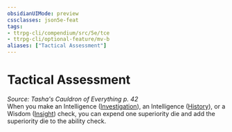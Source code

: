 ```yaml
---
obsidianUIMode: preview
cssclasses: json5e-feat
tags:
- ttrpg-cli/compendium/src/5e/tce
- ttrpg-cli/optional-feature/mv-b
aliases: ["Tactical Assessment"]
---
```

# Tactical Assessment
*Source: Tasha's Cauldron of Everything p. 42*  
When you make an Intelligence ([Investigation](3-Mechanics/CLI/rules/skills.md#Investigation)), an Intelligence ([History](3-Mechanics/CLI/rules/skills.md#History)), or a Wisdom ([Insight](3-Mechanics/CLI/rules/skills.md#Insight)) check, you can expend one superiority die and add the superiority die to the ability check.